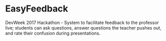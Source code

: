 # EasyFeedback
DevWeek 2017 Hackathon - System to facilitate feedback to the professor live; students can ask questions, answer questions the teacher pushes out, and rate their confusion during presentations.

